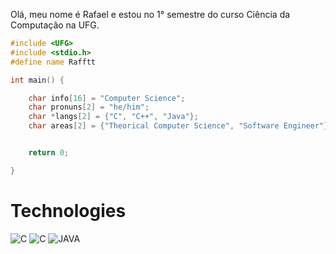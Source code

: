 Olá, meu nome é Rafael e estou no 1° semestre do curso Ciência da Computação na UFG.

```C++
#include <UFG>
#include <stdio.h>
#define name Rafftt

int main() {

    char info[16] = "Computer Science";
    char pronuns[2] = "he/him";
    char *langs[2] = {"C", "C++", "Java"};
    char areas[2] = {"Theorical Computer Science", "Software Engineer"};


    return 0;

}
```

# Technologies

![C](https://img.shields.io/badge/-%2300599C.svg?style=for-the-badge&logo=c&logoColor=white)
![C](https://img.shields.io/badge/++-%2300600C.svg?style=for-the-badge&logo=c&logoColor=white)
![JAVA](https://img.shields.io/badge/-%2300600C.svg?style=for-the-badge&logo=c&logoColor=white)

